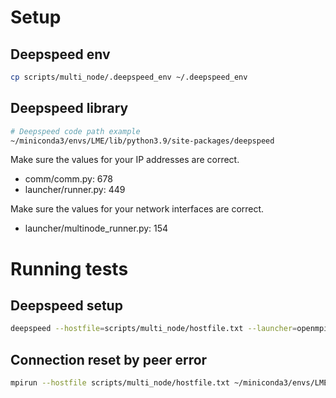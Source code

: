 # Setup
## Deepspeed env
```bash
cp scripts/multi_node/.deepspeed_env ~/.deepspeed_env
```

## Deepspeed library
```bash
# Deepspeed code path example
~/miniconda3/envs/LME/lib/python3.9/site-packages/deepspeed
```
Make sure the values for your IP addresses are correct.
- comm/comm.py: 678
- launcher/runner.py: 449

Make sure the values for your network interfaces are correct.
- launcher/multinode_runner.py: 154

# Running tests
## Deepspeed setup
```bash
deepspeed --hostfile=scripts/multi_node/hostfile.txt --launcher=openmpi scripts/multi_node/deepspeed_test.py
```

## Connection reset by peer error
```bash
mpirun --hostfile scripts/multi_node/hostfile.txt ~/miniconda3/envs/LME/bin/python nccl_test.py
```
